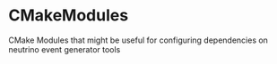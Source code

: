 # CMakeModules
CMake Modules that might be useful for configuring dependencies on neutrino event generator tools
